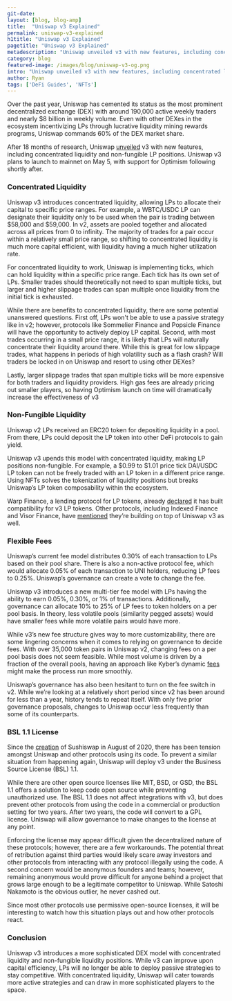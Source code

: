 ```yaml
---
git-date:
layout: [blog, blog-amp]
title:  "Uniswap v3 Explained"
permalink: uniswap-v3-explained
h1title: "Uniswap v3 Explained"
pagetitle: "Uniswap v3 Explained"
metadescription: "Uniswap unveiled v3 with new features, including concentrated liquidity and non-fungible LP positions. Uniswap v3 plans to launch to mainnet on May 5, with support for Optimism following shortly after"
category: blog
featured-image: /images/blog/uniswap-v3-og.png
intro: "Uniswap unveiled v3 with new features, including concentrated liquidity and non-fungible LP positions"
author: Ryan
tags: ['DeFi Guides', 'NFTs']
---
```

Over the past year, Uniswap has cemented its status as the most prominent decentralized exchange (DEX) with around 190,000 active weekly traders and nearly $8 billion in weekly volume. Even with other DEXes in the ecosystem incentivizing LPs through lucrative liquidity mining rewards programs, Uniswap commands 60% of the DEX market share.

After 18 months of research, Uniswap [unveiled](https://uniswap.org/blog/uniswap-v3/) v3 with new features, including concentrated liquidity and non-fungible LP positions. Uniswap v3 plans to launch to mainnet on May 5, with support for Optimism following shortly after.

### Concentrated Liquidity

Uniswap v3 introduces concentrated liquidity, allowing LPs to allocate their capital to specific price ranges. For example, a WBTC/USDC LP can designate their liquidity only to be used when the pair is trading between $58,000 and $59,000. In v2, assets are pooled together and allocated across all prices from 0 to infinity. The majority of trades for a pair occur within a relatively small price range, so shifting to concentrated liquidity is much more capital efficient, with liquidity having a much higher utilization rate.

For concentrated liquidity to work, Uniswap is implementing ticks, which can hold liquidity within a specific price range. Each tick has its own set of LPs. Smaller trades should theoretically not need to span multiple ticks, but larger and higher slippage trades can span multiple once liquidity from the initial tick is exhausted.

While there are benefits to concentrated liquidity, there are some potential unanswered questions. First off, LPs won't be able to use a passive strategy like in v2; however, protocols like Sommelier Finance and Popsicle Finance will have the opportunity to actively deploy LP capital. Second, with most trades occurring in a small price range, it is likely that LPs will naturally concentrate their liquidity around there. While this is great for low slippage trades, what happens in periods of high volatility such as a flash crash? Will traders be locked in on Uniswap and resort to using other DEXes?

Lastly, larger slippage trades that span multiple ticks will be more expensive for both traders and liquidity providers. High gas fees are already pricing out smaller players, so having Optimism launch on time will dramatically increase the effectiveness of v3

### Non-Fungible Liquidity

Uniswap v2 LPs received an ERC20 token for depositing liquidity in a pool. From there, LPs could deposit the LP token into other DeFi protocols to gain yield.

Uniswap v3 upends this model with concentrated liquidity, making LP positions non-fungible. For example, a $0.99 to $1.01 price tick DAI/USDC LP token can not be freely traded with an LP token in a different price range. Using NFTs solves the tokenization of liquidity positions but breaks Uniswap’s LP token composability within the ecosystem.

Warp Finance, a lending protocol for LP tokens, already [declared](https://warpfinance.medium.com/warp-finance-adds-advanced-functionalities-uniswap-v3-compatibility-lending-pool-generation-and-3d13226bb366) it has built compatibility for v3 LP tokens. Other protocols, including Indexed Finance and Visor Finance, have [mentioned](https://twitter.com/haydenzadams/status/1379180378578124808) they’re building on top of Uniswap v3 as well.

### Flexible Fees

Uniswap’s current fee model distributes 0.30% of each transaction to LPs based on their pool share. There is also a non-active protocol fee, which would allocate 0.05% of each transaction to UNI holders, reducing LP fees to 0.25%. Uniswap’s governance can create a vote to change the fee.

Uniswap v3 introduces a new multi-tier fee model with LPs having the ability to earn 0.05%, 0.30%, or 1% of transactions. Additionally, governance can allocate 10% to 25% of LP fees to token holders on a per pool basis. In theory, less volatile pools (similarity pegged assets) would have smaller fees while more volatile pairs would have more.

While v3’s new fee structure gives way to more customizability, there are some lingering concerns when it comes to relying on governance to decide fees. With over 35,000 token pairs in Uniswap v2, changing fees on a per pool basis does not seem feasible. While most volume is driven by a fraction of the overall pools, having an approach like Kyber’s dynamic [fees](https://blog.kyber.network/kyber-dmm-beta-is-live-b6bdd18d0dde) might make the process run more smoothly.

Uniswap’s governance has also been hesitant to turn on the fee switch in v2. While we’re looking at a relatively short period since v2 has been around for less than a year, history tends to repeat itself. With only five prior governance proposals, changes to Uniswap occur less frequently than some of its counterparts.

### BSL 1.1 License

Since the [creation](https://twitter.com/NomiChef/status/1298677786840723456) of Sushiswap in August of 2020, there has been tension amongst Uniswap and other protocols using its code. To prevent a similar situation from happening again, Uniswap will deploy v3 under the Business Source License (BSL) 1.1.

While there are other open source licenses like MIT, BSD, or GSD, the BSL 1.1 offers a solution to keep code open source while preventing unauthorized use. The BSL 1.1 does not affect integrations with v3, but does prevent other protocols from using the code in a commercial or production setting for two years. After two years, the code will convert to a GPL license. Uniswap will allow governance to make changes to the license at any point.

Enforcing the license may appear difficult given the decentralized nature of these protocols; however, there are a few workarounds. The potential threat of retribution against third parties would likely scare away investors and other protocols from interacting with any protocol illegally using the code. A second concern would be anonymous founders and teams; however, remaining anonymous would prove difficult for anyone behind a project that grows large enough to be a legitimate competitor to Uniswap. While Satoshi Nakamoto is the obvious outlier, he never cashed out.

Since most other protocols use permissive open-source licenses, it will be interesting to watch how this situation plays out and how other protocols react.

### Conclusion

Uniswap v3 introduces a more sophisticated DEX model with concentrated liquidity and non-fungible liquidity positions. While v3 can improve upon capital efficiency, LPs will no longer be able to deploy passive strategies to stay competitive. With concentrated liquidity, Uniswap will cater towards more active strategies and can draw in more sophisticated players to the space.
